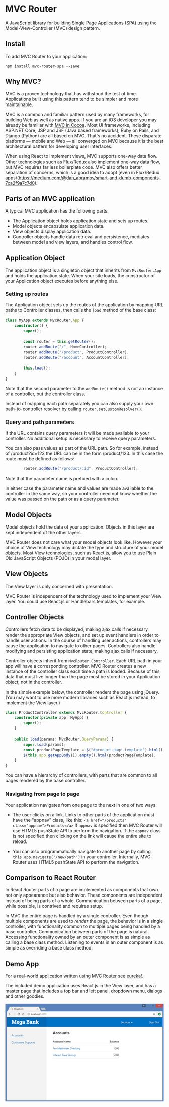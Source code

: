 # MVC Router
A JavaScript library for building Single Page Applications (SPA) using the Model-View-Controller (MVC) design pattern.

## Install

To add MVC Router to your application:

```
npm install mvc-router-spa --save
```

## Why MVC?
MVC is a proven technology that has withstood the test of time. Applications built using this pattern tend to be simpler and more maintainable.

MVC is a common and familiar pattern used by many frameworks, for building Web as well as native apps. If you are an iOS developer you may already be familiar with [MVC in Cocoa](https://developer.apple.com/library/archive/documentation/General/Conceptual/CocoaEncyclopedia/Model-View-Controller/Model-View-Controller.html). Most UI frameworks, including ASP.NET Core, JSP and JSF (Java based frameworks), Ruby on Rails, and Django (Python) are all based on MVC. That's no accident. These disparate platforms &mdash; mobile and Web &mdash; all converged on MVC because it is the best architectural pattern for developing user interfaces.

When using React to implement views, MVC supports one-way data flow. Other technologies such as Flux/Redux also implement one-way data flow, but MVC requires far less boilerplate code. MVC also offers better separation of concerns, which is a good idea to adopt [even in Flux/Redux apps/(https://medium.com/@dan_abramov/smart-and-dumb-components-7ca2f9a7c7d0).

## Parts of an MVC application
A typical MVC application has the following parts:
- The Application object holds application state and sets up routes.
- Model objects encapsulate application data.
- View objects display application data.
- Controller objects handle data retrieval and persistence, mediates between model and view layers, and handles control flow.

## Application Object
The application object is a singleton object that inherits from `MvcRouter.App` and holds the application state. When your site loads, the constructor of your Application object executes before anything else. 

### Setting up routes
The Application object sets up the routes of the application by mapping URL paths to Controller classes, then calls the `load` method of the base class:

```typescript
class MyApp extends MvcRouter.App {
    constructor() {
        super();

        const router = this.getRouter();
        router.addRoute("/", HomeController);
        router.addRoute("/product", ProductController);
        router.addRoute("/account", AccountController);

        this.load();
    }
}
```
Note that the second parameter to the `addRoute()` method is not an instance of a controller, but the controller class. 

Instead of mapping each path separately you can also supply your own path-to-controller resolver by calling `router.setCustomResolver()`.

### Query and path parameters
If the URL contains query parameters it will be made available to your controller. No additional setup is necessary to receive query parameters. 

You can also pass values as part of the URL path. So for example, instead of /product?id=123 the URL can be in the form /product/123. In this case the route must be defined as follows:
```typescript
        router.addRoute("/product/:id", ProductController);
```
Note that the parameter name is prefixed with a colon. 

In either case the parameter name and values are made available to the controller in the same way, so your controller need not know whether the value was passed on the path or as a query parameter.

## Model Objects
Model objects hold the data of your application. Objects in this layer are kept independent of the other layers.

MVC Router does not care what your model objects look like. However your choice of View technology may dictate the type and structure of your model objects. Most View technologies, such as React.js, allow you to use Plain Old JavaScript Objects (POJO) in your model layer.

## View Objects
The View layer is only concerned with presentation.

MVC Router is independent of the technology used to implement your View layer. You could use React.js or Handlebars templates, for example.

## Controller Objects
Controllers fetch data to be displayed, making ajax calls if necessary, render the appropriate View objects, and set up event handlers in order to handle user actions. In the course of handling user actions, controllers may cause the application to navigate to other pages. Controllers also handle modifying and persisting application state, making ajax calls if necessary.

Controller objects inherit from `MvcRouter.Controller`. Each URL path in your app will have a corresponding controller. MVC Router creates a new instance of the controller class each time a path is loaded. Because of this, data that must live longer than the page must be stored in your Application object, not in the controller.

In the simple example below, the controller renders the page using jQuery. (You may want to use more modern libraries such as React.js instead, to implement the View layer.)

```typescript
class ProductController extends MvcRouter.Controller {
    constructor(private app: MyApp) {
        super();
    }    

    public load(params: MvcRouter.QueryParams) {
        super.load(params);
        const productPageTemplate = $("#product-page-template").html();
        $(this.app.getAppBody()).empty().html(productPageTemplate);
    }
}
```

You can have a hierarchy of controllers, with parts that are common to all pages rendered by the base controller.

### Navigating from page to page
Your application navigates from one page to the next in one of two ways:
- The user clicks on a link. Links to other parts of the application must have the "appnav" class, like this:
`<a href="/products" class="appnav">Products</a>`
If `appnav` is specified then MVC Router will use HTML5 pushState API to perform the navigation. If the `appnav` class is not specified then clicking on the link will cause the entire site to reload. 

- You can also programmatically navigate to another page by calling `this.app.navigate('/new/path')` in your controller. Internally, MVC Router uses HTML5 pushState API to perform the navigation.

## Comparison to React Router
In React Router parts of a page are implemented as components that own not only appearance but also behavior. These components are independent instead of being parts of a whole. Communication between parts of a page, while possible, is contrived and requires setup.

In MVC the entire page is handled by a single controller. Even though multiple components are used to _render_ the page, the behavior is in a single controller, with functionality common to multiple pages being handled by a base controller. Communication between parts of the page is natural. Accessing functionality owned by an outer component is as simple as calling a base class method. Listening to events in an outer component is as simple as overriding a base class method.

## Demo App

For a real-world application written using MVC Router see [eureka!](https://github.com/Rajeev-K/eureka).

The included demo application uses React.js in the View layer, and has a master page that includes a top bar and left panel, dropdown menu, dialogs and other goodies.

![Demo App](/images/screenshot.png?raw=true "Screenshot")
